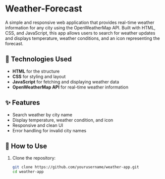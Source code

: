 # Weather-Forecast


A simple and responsive web application that provides real-time weather information for any city using the OpenWeatherMap API. Built with HTML, CSS, and JavaScript, this app allows users to search for weather updates and displays temperature, weather conditions, and an icon representing the forecast.

## 🔧 Technologies Used


- **HTML** for the structure
- **CSS** for styling and layout
- **JavaScript** for fetching and displaying weather data
- **OpenWeatherMap API** for real-time weather information


## ✨ Features

- Search weather by city name
- Display temperature, weather condition, and icon
- Responsive and clean UI
- Error handling for invalid city names

## 🚀 How to Use

1. Clone the repository:
   ```bash
   git clone https://github.com/yourusername/weather-app.git
   cd weather-app
